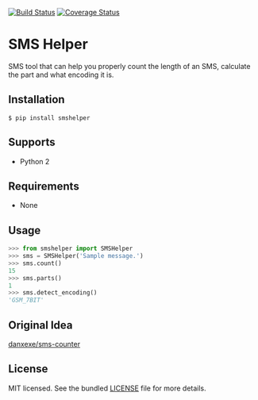 [![Build Status](https://travis-ci.org/jaygel179/smshelper.py.svg?branch=master)](https://travis-ci.org/jaygel179/smshelper.py)
[![Coverage Status](https://coveralls.io/repos/github/jaygel179/smshelper.py/badge.svg)](https://coveralls.io/github/jaygel179/smshelper.py)


SMS Helper
==========
SMS tool that can help you properly count the length of an SMS, calculate the part and what encoding it is.


Installation
------------
`$ pip install smshelper`


Supports
--------
- Python 2


Requirements
------------
- None


Usage
-----
```python
>>> from smshelper import SMSHelper
>>> sms = SMSHelper('Sample message.')
>>> sms.count()
15
>>> sms.parts()
1
>>> sms.detect_encoding()
'GSM_7BIT'
```


Original Idea
-------------
[danxexe/sms-counter](https://github.com/danxexe/sms-counter)



License
-------
MIT licensed. See the bundled [LICENSE](LICENSE) file for more details.
